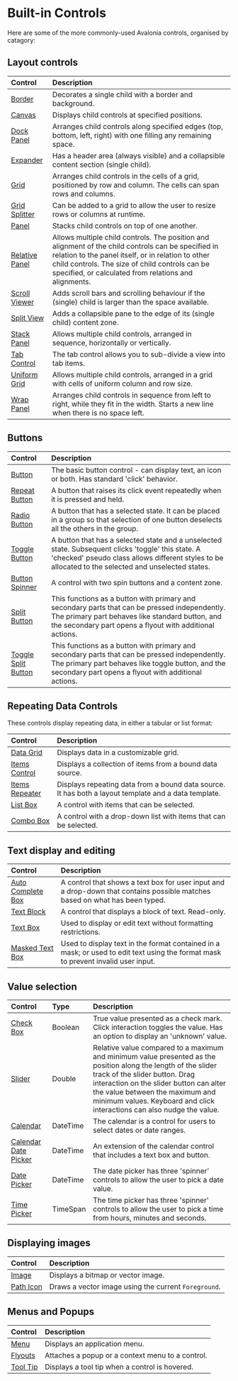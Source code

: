 # Built-in Controls

Here are some of the more commonly-used Avalonia controls, organised by catagory:

## Layout controls

|Control|Description|
|:----|:----|
|[Border](../../../reference/controls/detailed-reference/border.md)|Decorates a single child with a border and background.|
|[Canvas](../../../reference/controls/canvas.md)|Displays child controls at specified positions.|
|[Dock Panel](../../../reference/controls/dockpanel.md)|Arranges child controls along specified edges (top, bottom, left, right) with one filling any remaining space.|
|[Expander](../../../reference/controls/expander.md)|Has a header area (always visible) and a collapsible content section (single child).|
|[Grid](../../../reference/controls/grid.md)|Arranges child controls in the cells of a grid, positioned by row and column. The cells can span rows and columns.|
|[Grid Splitter](../../../reference/controls/gridsplitter.md)|Can be added to a grid to allow the user to resize rows or columns at runtime.|
|[Panel](../../../reference/controls/panel.md)|Stacks child controls on top of one another.|
|[Relative Panel](../../../reference/controls/relativepanel.md)|Allows multiple child controls. The position and alignment of the child controls can be specified in relation to the panel itself, or in relation to other child controls.  The size of child controls can be specified, or calculated from relations and alignments.|
|[Scroll Viewer](../../../reference/controls/scrollviewer.md)|Adds scroll bars and scrolling behaviour if the (single) child is larger than the space available.|
|[Split View](../../../reference/controls/splitview.md)|Adds a collapsible pane to the edge of its (single child) content zone.|
|[Stack Panel](../../../reference/controls/stackpanel.md)|Allows multiple child controls, arranged in sequence, horizontally or vertically.|
|[Tab Control](../../../reference/controls/detailed-reference/tabcontrol.md)|The tab control allows you to sub-divide a view into tab items.|
|[Uniform Grid](../../../reference/controls/detailed-reference/uniform-grid.md)|Allows multiple child controls, arranged in a grid with cells of uniform column and row size.|
|[Wrap Panel](../../../reference/controls/detailed-reference/wrappanel.md)|Arranges child controls in sequence from left to right, while they fit in the width. Starts a new line when there is no space left.|

## Buttons

|Control|Description|
|:----|:----|
|[Button](../../../reference/controls/buttons/button.md)|The basic button control - can display text, an icon or both. Has standard 'click' behavior.|
|[Repeat Button](../../../reference/controls/buttons/repeatbutton.md)|A button that raises its click event repeatedly when it is pressed and held.|
|[Radio Button](../../../reference/controls/buttons/radiobutton.md)|A button that has a selected state. It can be placed in a group so that selection of one button deselects all the others in the group.|
|[Toggle Button](../../../reference/controls/detailed-reference/togglesplitbutton.md)|A button that has a selected state and a unselected state. Subsequent clicks 'toggle' this state. A 'checked' pseudo class allows different styles to be allocated to the selected  and unselected states.|
|[Button Spinner](../../../reference/controls/buttons/buttonspinner.md)|A control with two spin buttons and a content zone.|
|[Split Button](../../../reference/controls/buttons/splitbutton.md)|This functions as a button with primary and secondary parts that can be pressed independently. The primary part behaves like standard button, and the secondary part opens a flyout with additional actions.|
|[Toggle Split Button](../../../reference/controls/detailed-reference/togglesplitbutton.md)|This functions as a button with primary and secondary parts that can be pressed independently. The primary part behaves like toggle button, and the secondary part opens a flyout with additional actions.|

## Repeating Data Controls

These controls display repeating data, in either a tabular or list format:

|Control|Description|
|:----|:----|
|[Data Grid](../../../reference/controls/datagrid)|Displays data in a customizable grid.|
|[Items Control](../../../reference/controls/itemscontrol.md)|Displays a collection of items from a bound data source.|
|[Items Repeater](../../../reference/controls/itemsrepeater.md)|Displays repeating data from a bound data source. It has both a layout template and a data template.|
|[List Box](../../../reference/controls/listbox.md)|A control with items that can be selected.|
|[Combo Box](../../../reference/controls/combobox.md)|A control with a drop-down list with items that can be selected.|

## Text display and editing

|Control|Description|
|:----|:----|
|[Auto Complete Box](../../../reference/controls/autocompletebox.md)|A control that shows a text box for user input and a drop-down that contains possible matches based on what has been typed.|
|[Text Block](../../../reference/controls/detailed-reference/textblock.md)|A control that displays a block of text. Read-only.|
|[Text Box](../../../reference/controls/detailed-reference/textbox.md)|Used to display or edit text without formatting restrictions.|
|[Masked Text Box](../../../reference/controls/maskedtextbox.md)|Used to display text in the format contained in a mask; or used to edit text using the format mask to prevent invalid user input.|

## Value selection

|Control|Type|Description|
|:----|:----|:----|
|[Check Box](../../../reference/controls/checkbox.md)|Boolean|True value presented as a check mark. Click interaction toggles the value. Has an option to display an 'unknown' value.|
|[Slider](../../../reference/controls/slider.md)|Double|Relative value compared to a maximum and minimum value presented as the position along the length of the slider track of the slider button. Drag interaction on the slider button can alter the value between the maximum and minimum values. Keyboard and click interactions can also nudge the value.|
|[Calendar](../../../reference/controls/detailed-reference/calendar)|DateTime|The calendar is a control for users to select dates or date ranges.|
|[Calendar Date Picker](../../../reference/controls/detailed-reference/calendar/calendar-date-picker.md)|DateTime|An extension of the calendar control that includes a text box and button.|
|[Date Picker](../../../reference/controls/datepicker.md)|DateTime|The date picker has three 'spinner' controls to allow the user to pick a date value.|
|[Time Picker](../../../reference/controls/detailed-reference/timepicker.md)|TimeSpan|The time picker has three 'spinner' controls to allow the user to pick a time from hours, minutes and seconds.|

## Displaying images

|Control|Description|
|:----|:----|
|[Image](../../../reference/controls/image.md)|Displays a bitmap or vector image.|
|[Path Icon](../../../reference/controls/detailed-reference/path-icon.md)|Draws a vector image using the current `Foreground`.|

## Menus and Popups

|Control|Description|
|:----|:----|
|[Menu](../../../reference/controls/menu.md)|Displays an application menu.|
|[Flyouts](../../../reference/controls/flyouts.md)|Attaches a popup or a context menu to a control.|
|[Tool Tip](../../../reference/controls/detailed-reference/tooltip.md)|Displays a tool tip when a control is hovered.|
